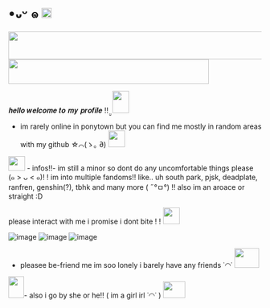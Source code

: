 # •᎑ᵕ ๑ <a href="https://www.glitter-graphics.com"><img src="http://dl4.glitter-graphics.net/pub/3317/3317014ykrypm86rn.gif" width=20 height=20 border=0></a>

<a href="https://www.glitter-graphics.com"><img src="http://dl7.glitter-graphics.net/pub/773/773427w34lc9wivu.gif" width=511 height=55 border=0></a><br><a href="https://www.glitter-graphics.com"><img src="http://dl6.glitter-graphics.net/pub/1207/1207906t5ef8adzuh.gif" width=399 height=49 border=0></a><br> 
                                                    
𝒉𝒆𝒍𝒍𝒐 𝒘𝒆𝒍𝒄𝒐𝒎𝒆 𝒕𝒐 𝒎𝒚 𝒑𝒓𝒐𝒇𝒊𝒍𝒆 !! ̤̮  <a href="https://www.glitter-graphics.com"><img src="http://dl4.glitter-graphics.net/pub/1743/1743514f57hg7iobh.gif" width=33 height=44 border=0></a>

 - im rarely online in ponytown but you can find me mostly in random areas with my github ☆⌒(ゝ｡  ∂) <a href="https://www.glitter-graphics.com"><img src="http://dl2.glitter-graphics.net/pub/128/128982dzxe7x9mi5.gif" width=33 height=33 border=0></a>

<a href="https://www.glitter-graphics.com"><img src="http://dl.glitter-graphics.net/pub/640/640381u02ck4kwdg.gif" width=33 height=29 border=0></a> - infos!!- im still a minor so dont do any uncomfortable things please (๑ > ᴗ < ๑)! ! im into multiple fandoms!! like.. uh south park, pjsk, deadplate, ranfren, genshin(?), tbhk and many more ( ˶°ㅁ°) !!
also im an aroace or straight :D

please interact with me i promise i dont bite ! ! 
<a href="https://www.glitter-graphics.com"><img src="http://dl7.glitter-graphics.net/pub/644/644517m6eyw5693n.gif" width=33 height=33 border=0></a>

![image](https://github.com/Ellevira/elvira/assets/148860958/45c58922-76d0-4bc4-ada6-1ac8cfcc9bdb) ![image](https://github.com/Ellevira/elvira/assets/148860958/0b602f28-ed79-4c45-beb1-ee5f64d1c23a) ![image](https://github.com/Ellevira/elvira/assets/148860958/99630b3c-f556-44c7-a8f3-fbc515b391e5) 
- pleasee be-friend me im soo lonely i barely have any friends ˙◠˙ <img src="http://dl2.glitter-graphics.net/pub/1505/1505422l1ve8862bp.gif" width=49 height=39 border=0>

 <a href="https://www.glitter-graphics.com"><img src="http://dl9.glitter-graphics.net/pub/1381/1381999ropesu9s1l.gif" width=31 height=43 border=0></a>- also i go by she or he!! ( im a girl irl ˙◠˙ ) <a href="https://www.glitter-graphics.com"><img src="http://dl7.glitter-graphics.net/pub/1078/1078187c1sfn5ct8f.gif" width=44 height=33 border=0>

